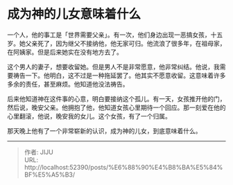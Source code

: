 # 成为神的儿女意味着什么

一个人，他的事工是「世界需要父亲」。有一次，他们身边出现一恶搞女孩，十五岁。她父亲死了，因为继父不接纳他，他无家可归。他流浪了很多年，在祖母家，在阿姨家。但是后来她实在没有地方去了。

这个男人的妻子，想要收留她。但是男人不是非常愿意，他非常纠结。他说，我需要祷告一下。他明白，这不过是一种拖延罢了。他其实不愿意收留。这意味着许多多余的责任，甚至麻烦。他知道他没法祷告。

后来他知道神在这件事的心意，明白要接纳这个孤儿。有一天，女孩推开他的门，然后说，晚安父亲。他拥抱了他，他知道女孩心里期待一个回应。那一刻爱在他的心里翻滚，他说，晚安我的女儿。这个女孩，有了一个归属。

那天晚上他有了一个非常崭新的认识，成为神的儿女，到底意味着什么。

---

> 作者: JIJU  
> URL: http://localhost:52390/posts/%E6%88%90%E4%B8%BA%E5%84%BF%E5%A5%B3/  

